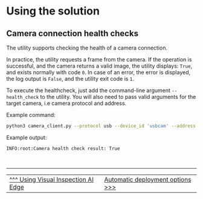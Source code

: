 # Using the solution

## Camera connection health checks

The utility supports checking the health of a camera connection.

In practice, the utility requests a frame from the camera. If the operation is successful, and the camera returns a valid image, the utility displays: `True`, and exists normally with code `0`. In case of an error, the error is displayed, the log output is `False`, and the utility exit code is `1`.

To execute the healthcheck, just add the command-line argument `--health_check` to
the utility. You will also need to pass valid arguments for the target camera, i.e camera protocol and address.

Example command:

```bash
python3 camera_client.py --protocol usb --device_id 'usbcam' --address /dev/video0 --mode single --img_write --health_check 2>/dev/null
```

Example output:

```text
INFO:root:Camera health check result: True
```

</br>

___

<table width="100%">
<tr><td><a href="./useviai.md">^^^ Using Visual Inspection AI Edge</td><td><a href="./miscautomaticdeployment.md">Automatic deployment options >>></td></tr>
</table>
